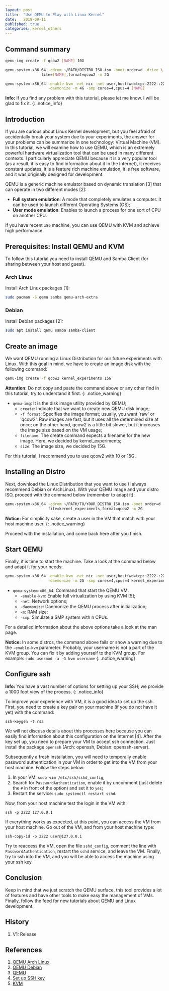 ```yaml
---
layout: post
title:  "Use QEMU to Play with Linux Kernel"
date:   2018-09-11
published: true
categories: kernel_others
---
```


## Command summary

```bash
qemu-img create -f qcow2 [NAME] 10G

qemu-system-x86_64 -cdrom ~/PATH/DISTRO_ISO.iso -boot order=d -drive \
                file=[NAME],format=qcow2 -m 2G

qemu-system-x86_64 -enable-kvm -net nic -net user,hostfwd=tcp::2222-:22,smb=$PWD/ \
                   -daemonize -m 4G -smp cores=4,cpus=4 [NAME]
```

**Info:**
If you find any problem with this tutorial, please let me know. I will be glad
to fix it.
{: .notice_info}

## Introduction

If you are curious about Linux Kernel development, but you feel afraid of
accidentally break your system due to your experiments, the answer for your
problems can be summarize in one technology: Virtual Machine (VM). In this
tutorial, we will examine how to use QEMU, which is an extremely powerful
hardware virtualization tool that can be used in many different contexts. I
particularly appreciate QEMU because it is a very popular tool (as a result, it
is easy to find information about it in the Internet), it receives constant
updates, it is a feature rich machine emulation, it is free software, and it
was originally designed for development.

QEMU is a generic machine emulator based on dynamic translation [3] that can
operate in two different modes [2]:

* **Full system emulation**: A mode that completely emulates a computer. It
  can be used to launch different Operating Systems (OS);
* **User mode emulation**: Enables to launch a process for one sort of CPU on
  another CPU.

If you have recent `x86` machine, you can use QEMU with KVM and achieve high
performance.

## Prerequisites: Install QEMU and KVM

To follow this tutorial you need to install QEMU and Samba Client (for sharing
between your host and guest).

### Arch Linux

Install Arch Linux packages [1]:

```bash
sudo pacman -S qemu samba qemu-arch-extra
```

### Debian

Install Debian packages [2]:

```bash
sudo apt install qemu samba samba-client
```

## Create an image

We want QEMU running a Linux Distribution for our future experiments with
Linux. With this goal in mind, we have to create an image disk with the
following command:

```bash
qemu-img create -f qcow2 kernel_experiments 15G
```
**Attention:**
Do not copy and paste the command above or any other find in this tutorial, try
to understand it first.
{: .notice_warning}


* `qemu-img`: It is the disk image utility provided by QEMU;
  * `create`: Indicate that we want to create new QEMU disk image;
  * `-f format`: Specifies the image format; usually, you want 'raw' or
    'qcow2'. Raw images are fast, but it uses all the determined size at once;
    on the other hand, qcow2 is a little bit slower, but it increases the image
    size based on the VM usage;
  * `filename`: The create command expects a filename for the new image. Here,
    we decided by kernel_experiments;
  * `size`: The image size, we decided by 15G.

For this tutorial, I recommend you to use qcow2 with 10 or 15G.

## Installing an Distro

Next, download the Linux Distribution that you want to use (I always recommend
Debian or ArchLinux). With your QEMU image and your distro ISO, proceed with
the command below (remember to adapt it):

```bash
qemu-system-x86_64 -cdrom ~/PATH/TO/YOUR_DISTRO_ISO.iso -boot order=d -drive \
                   file=kernel_experiments,format=qcow2 -m 2G
```

**Notice:**
For simplicity sake, create a user in the VM that match with your host machine
user.
{: .notice_warning}

Proceed with the installation, and come back here after you finish.

## Start QEMU

Finally, it is time to start the machine. Take a look at the command below and
adapt it for your needs:

```bash
qemu-system-x86_64 -enable-kvm -net nic -net user,hostfwd=tcp::2222-:22,smb=$PWD/ \
                   -daemonize -m 2G -smp cores=4,cpus=4 kernel_experiments
```

* `qemu-system-x86_64`: Command that start the QEMU VM.
  * `-enable-kvm`: Enable full virtualization by using KVM [5];
  * `-net`: Network options;
  * `-daemonize`: Daemonize the QEMU process after initialization;
  * `-m`: RAM size;
  * `-smp`: Simulate a SMP system with n CPUs.

For a detailed information about the above options take a look at the man page.

**Notice:**
In some distros, the command above fails or show a warning due to the
`-enable-kvm` parameter. Probably, your username is not a part of the KVM
group. You can fix it by adding yourself to the KVM group. For example:
`sudo usermod -a -G kvm username`
{: .notice_warning}

## Configure ssh

**Info:**
You have a vast number of options for setting up your SSH; we provide a 1000
foot view of the process.
{: .notice_info}

To improve your experience with VM, it is a good idea to set up the ssh. First,
you need to create a key pair on your machine (if you do not have it yet) with
the command:

```
ssh-keygen -t rsa
```

We will not discuss details about this processes here because you can easily
find information about this configuration on the Internet [4]. After the key
set up, you need to prepare your VM to accept ssh connection. Just install the
package `openssh` (Arch: openssh, Debian: openssh-server).

Subsequently a fresh installation, you will need to temporally enable password
authentication in your VM in order to get into the VM from your host machine.
Follow the steps below:

1. In your VM:  `sudo vim /etc/ssh/sshd_config`;
2. Search for `PasswordAuthentication`, enable it by uncomment (just delete the
  `#` in front of the option) and set it to `yes`;
3. Restart the service: `sudo systemctl restart sshd`.

Now, from your host machine test the login in the VM with:

```
ssh -p 2222 127.0.0.1
```

If everything works as expected, at this point, you can access the VM from your
host machine. Go out of the VM, and from your host machine type:

```
ssh-copy-id -p 2222 user@127.0.0.1
```

Try to reaccess the VM, open the file `sshd_config`, comment the line with
`PasswordAuthentication`, restart the `sshd` service, and leave the VM.
Finally, try to ssh into the VM, and you will be able to access the machine
using your ssh key.

## Conclusion

Keep in mind that we just scratch the QEMU surface, this tool provides a lot of
features and have other tools to make easy the management of VMs. Finally,
follow the feed for new tutorials about QEMU and Linux development.

## History

1. V1: Release

## References

1. [QEMU Arch Linux](https://wiki.archlinux.org/index.php/QEMU)
2. [QEMU Debian](https://wiki.debian.org/QEMU#Installation)
3. [QEMU](https://www.qemu.org/)
4. [Set up SSH key](https://www.digitalocean.com/community/tutorials/how-to-set-up-ssh-keys--2)
5. [KVM](https://en.wikipedia.org/wiki/Kernel-based_Virtual_Machine)
